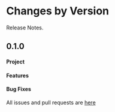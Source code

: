 Changes by Version
==================
Release Notes.

0.1.0
------------------
#### Project

#### Features

#### Bug Fixes

All issues and pull requests are [here](https://github.com/apache/skywalking/milestone/64?closed=1)


